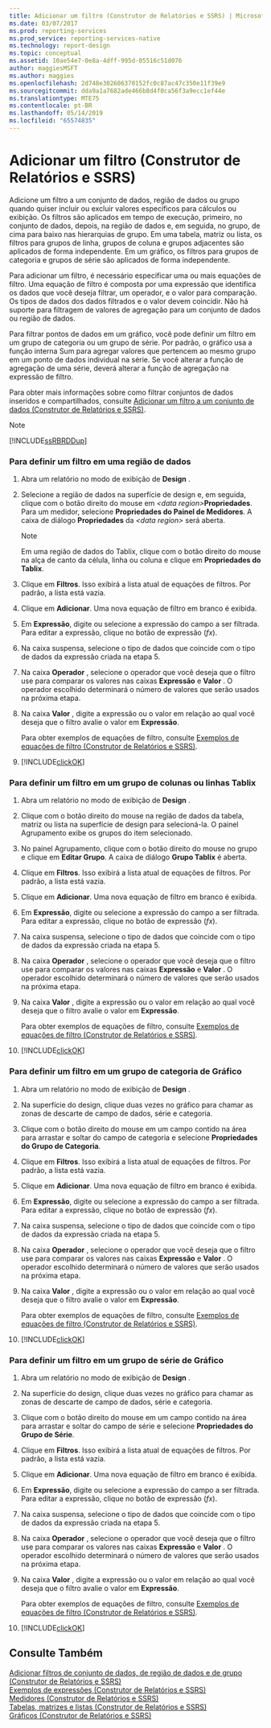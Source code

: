 ```yaml
---
title: Adicionar um filtro (Construtor de Relatórios e SSRS) | Microsoft Docs
ms.date: 03/07/2017
ms.prod: reporting-services
ms.prod_service: reporting-services-native
ms.technology: report-design
ms.topic: conceptual
ms.assetid: 10ae54e7-0e8a-4dff-995d-05516c51d076
author: maggiesMSFT
ms.author: maggies
ms.openlocfilehash: 2d748e302606370152fc0c87ac47c350e11f39e9
ms.sourcegitcommit: dda9a1a7682ade466b8d4f0ca56f3a9ecc1ef44e
ms.translationtype: MTE75
ms.contentlocale: pt-BR
ms.lasthandoff: 05/14/2019
ms.locfileid: "65574835"
---
```

# <a name="add-a-filter-report-builder-and-ssrs"></a>Adicionar um filtro (Construtor de Relatórios e SSRS)
  Adicione um filtro a um conjunto de dados, região de dados ou grupo quando quiser incluir ou excluir valores específicos para cálculos ou exibição. Os filtros são aplicados em tempo de execução, primeiro, no conjunto de dados, depois, na região de dados e, em seguida, no grupo, de cima para baixo nas hierarquias de grupo. Em uma tabela, matriz ou lista, os filtros para grupos de linha, grupos de coluna e grupos adjacentes são aplicados de forma independente. Em um gráfico, os filtros para grupos de categoria e grupos de série são aplicados de forma independente.  
  
 Para adicionar um filtro, é necessário especificar uma ou mais equações de filtro. Uma equação de filtro é composta por uma expressão que identifica os dados que você deseja filtrar, um operador, e o valor para comparação. Os tipos de dados dos dados filtrados e o valor devem coincidir. Não há suporte para filtragem de valores de agregação para um conjunto de dados ou região de dados.  
  
 Para filtrar pontos de dados em um gráfico, você pode definir um filtro em um grupo de categoria ou um grupo de série. Por padrão, o gráfico usa a função interna Sum para agregar valores que pertencem ao mesmo grupo em um ponto de dados individual na série. Se você alterar a função de agregação de uma série, deverá alterar a função de agregação na expressão de filtro.  
  
 Para obter mais informações sobre como filtrar conjuntos de dados inseridos e compartilhados, consulte [Adicionar um filtro a um conjunto de dados &#40;Construtor de Relatórios e SSRS&#41;](../../reporting-services/report-data/add-a-filter-to-a-dataset-report-builder-and-ssrs.md).  
  
> [!NOTE]  
>  [!INCLUDE[ssRBRDDup](../../includes/ssrbrddup-md.md)]  
  
### <a name="to-set-a-filter-on-a-data-region"></a>Para definir um filtro em uma região de dados  
  
1.  Abra um relatório no modo de exibição de **Design** .  
  
2.  Selecione a região de dados na superfície de design e, em seguida, clique com o botão direito do mouse em  _\<data region>_**Propriedades**. Para um medidor, selecione **Propriedades do Painel de Medidores**. A caixa de diálogo **Propriedades** da _\<data region>_ será aberta.  
  
    > [!NOTE]  
    >  Em uma região de dados do Tablix, clique com o botão direito do mouse na alça de canto da célula, linha ou coluna e clique em **Propriedades do Tablix**.  
  
3.  Clique em **Filtros**. Isso exibirá a lista atual de equações de filtros. Por padrão, a lista está vazia.  
  
4.  Clique em **Adicionar**. Uma nova equação de filtro em branco é exibida.  
  
5.  Em **Expressão**, digite ou selecione a expressão do campo a ser filtrada. Para editar a expressão, clique no botão de expressão (*fx*).  
  
6.  Na caixa suspensa, selecione o tipo de dados que coincide com o tipo de dados da expressão criada na etapa 5.  
  
7.  Na caixa **Operador** , selecione o operador que você deseja que o filtro use para comparar os valores nas caixas **Expressão** e **Valor** . O operador escolhido determinará o número de valores que serão usados na próxima etapa.  
  
8.  Na caixa **Valor** , digite a expressão ou o valor em relação ao qual você deseja que o filtro avalie o valor em **Expressão**.  
  
     Para obter exemplos de equações de filtro, consulte [Exemplos de equações de filtro &#40;Construtor de Relatórios e SSRS&#41;](../../reporting-services/report-design/filter-equation-examples-report-builder-and-ssrs.md).  
  
9. [!INCLUDE[clickOK](../../includes/clickok-md.md)]  
  
### <a name="to-set-a-filter-on-a-tablix-row-or-column-group"></a>Para definir um filtro em um grupo de colunas ou linhas Tablix  
  
1.  Abra um relatório no modo de exibição de **Design** .  
  
2.  Clique com o botão direito do mouse na região de dados da tabela, matriz ou lista na superfície de design para selecioná-la. O painel Agrupamento exibe os grupos do item selecionado.  
  
3.  No painel Agrupamento, clique com o botão direito do mouse no grupo e clique em **Editar Grupo**. A caixa de diálogo **Grupo Tablix** é aberta.  
  
4.  Clique em **Filtros**. Isso exibirá a lista atual de equações de filtros. Por padrão, a lista está vazia.  
  
5.  Clique em **Adicionar**. Uma nova equação de filtro em branco é exibida.  
  
6.  Em **Expressão**, digite ou selecione a expressão do campo a ser filtrada. Para editar a expressão, clique no botão de expressão (*fx*).  
  
7.  Na caixa suspensa, selecione o tipo de dados que coincide com o tipo de dados da expressão criada na etapa 5.  
  
8.  Na caixa **Operador** , selecione o operador que você deseja que o filtro use para comparar os valores nas caixas **Expressão** e **Valor** . O operador escolhido determinará o número de valores que serão usados na próxima etapa.  
  
9. Na caixa **Valor** , digite a expressão ou o valor em relação ao qual você deseja que o filtro avalie o valor em **Expressão**.  
  
     Para obter exemplos de equações de filtro, consulte [Exemplos de equações de filtro &#40;Construtor de Relatórios e SSRS&#41;](../../reporting-services/report-design/filter-equation-examples-report-builder-and-ssrs.md).  
  
10. [!INCLUDE[clickOK](../../includes/clickok-md.md)]  
  
### <a name="to-set-a-filter-on-a-chart-category-group"></a>Para definir um filtro em um grupo de categoria de Gráfico  
  
1.  Abra um relatório no modo de exibição de **Design** .  
  
2.  Na superfície do design, clique duas vezes no gráfico para chamar as zonas de descarte de campo de dados, série e categoria.  
  
3.  Clique com o botão direito do mouse em um campo contido na área para arrastar e soltar do campo de categoria e selecione **Propriedades do Grupo de Categoria**.  
  
4.  Clique em **Filtros**. Isso exibirá a lista atual de equações de filtros. Por padrão, a lista está vazia.  
  
5.  Clique em **Adicionar**. Uma nova equação de filtro em branco é exibida.  
  
6.  Em **Expressão**, digite ou selecione a expressão do campo a ser filtrada. Para editar a expressão, clique no botão de expressão (*fx*).  
  
7.  Na caixa suspensa, selecione o tipo de dados que coincide com o tipo de dados da expressão criada na etapa 5.  
  
8.  Na caixa **Operador** , selecione o operador que você deseja que o filtro use para comparar os valores nas caixas **Expressão** e **Valor** . O operador escolhido determinará o número de valores que serão usados na próxima etapa.  
  
9. Na caixa **Valor** , digite a expressão ou o valor em relação ao qual você deseja que o filtro avalie o valor em **Expressão**.  
  
     Para obter exemplos de equações de filtro, consulte [Exemplos de equações de filtro &#40;Construtor de Relatórios e SSRS&#41;](../../reporting-services/report-design/filter-equation-examples-report-builder-and-ssrs.md).  
  
10. [!INCLUDE[clickOK](../../includes/clickok-md.md)]  
  
### <a name="to-set-a-filter-on-a-chart-series-group"></a>Para definir um filtro em um grupo de série de Gráfico  
  
1.  Abra um relatório no modo de exibição de **Design** .  
  
2.  Na superfície do design, clique duas vezes no gráfico para chamar as zonas de descarte de campo de dados, série e categoria.  
  
3.  Clique com o botão direito do mouse em um campo contido na área para arrastar e soltar do campo de série e selecione **Propriedades do Grupo de Série**.  
  
4.  Clique em **Filtros**. Isso exibirá a lista atual de equações de filtros. Por padrão, a lista está vazia.  
  
5.  Clique em **Adicionar**. Uma nova equação de filtro em branco é exibida.  
  
6.  Em **Expressão**, digite ou selecione a expressão do campo a ser filtrada. Para editar a expressão, clique no botão de expressão (*fx*).  
  
7.  Na caixa suspensa, selecione o tipo de dados que coincide com o tipo de dados da expressão criada na etapa 5.  
  
8.  Na caixa **Operador** , selecione o operador que você deseja que o filtro use para comparar os valores nas caixas **Expressão** e **Valor** . O operador escolhido determinará o número de valores que serão usados na próxima etapa.  
  
9. Na caixa **Valor** , digite a expressão ou o valor em relação ao qual você deseja que o filtro avalie o valor em **Expressão**.  
  
     Para obter exemplos de equações de filtro, consulte [Exemplos de equações de filtro &#40;Construtor de Relatórios e SSRS&#41;](../../reporting-services/report-design/filter-equation-examples-report-builder-and-ssrs.md).  
  
10. [!INCLUDE[clickOK](../../includes/clickok-md.md)]  
  
## <a name="see-also"></a>Consulte Também  
 [Adicionar filtros de conjunto de dados, de região de dados e de grupo &#40;Construtor de Relatórios e SSRS&#41;](../../reporting-services/report-design/add-dataset-filters-data-region-filters-and-group-filters.md)   
 [Exemplos de expressões &#40;Construtor de Relatórios e SSRS&#41;](../../reporting-services/report-design/expression-examples-report-builder-and-ssrs.md)   
 [Medidores &#40;Construtor de Relatórios e SSRS&#41;](../../reporting-services/report-design/gauges-report-builder-and-ssrs.md)   
 [Tabelas, matrizes e listas &#40;Construtor de Relatórios e SSRS&#41;](../../reporting-services/report-design/tables-matrices-and-lists-report-builder-and-ssrs.md)   
 [Gráficos &#40;Construtor de Relatórios e SSRS&#41;](../../reporting-services/report-design/charts-report-builder-and-ssrs.md)  
  
  
